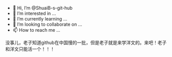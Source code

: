 - 👋 Hi, I’m @ShuaiB-s-git-hub
- 👀 I’m interested in ...
- 🌱 I’m currently learning ...
- 💞️ I’m looking to collaborate on ...
- 📫 How to reach me ...

<!---
ShuaiB-s-git-hub/ShuaiB-s-git-hub is a ✨ special ✨ repository because its `README.md` (this file) appears on your GitHub profile.
You can click the Preview link to take a look at your changes.
--->
没事儿，老子知道github在中国慢的一批，但是老子就是来学洋文的。来吧！老子和洋文只能活一个！！！
